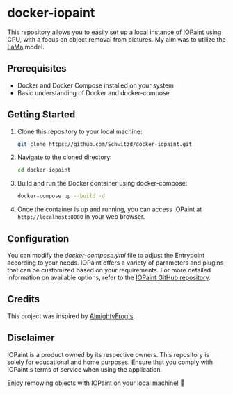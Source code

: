 # docker-iopaint

This repository allows you to easily set up a local instance of [IOPaint](https://www.iopaint.com/) using CPU, with a focus on object removal from pictures. My aim was to utilize the [LaMa](https://github.com/advimman/lama) model.

## Prerequisites

- Docker and Docker Compose installed on your system
- Basic understanding of Docker and docker-compose

## Getting Started

1. Clone this repository to your local machine:

    ```bash
    git clone https://github.com/Schwitzd/docker-iopaint.git
    ```

2. Navigate to the cloned directory:

    ```bash
    cd docker-iopaint
    ```

3. Build and run the Docker container using docker-compose:

    ```bash
    docker-compose up --build -d
    ```

4. Once the container is up and running, you can access IOPaint at `http://localhost:8080` in your web browser.

## Configuration

You can modify the *docker-compose.yml* file to adjust the Entrypoint according to your needs. IOPaint offers a variety of parameters and plugins that can be customized based on your requirements. For more detailed information on available options, refer to the [IOPaint GitHub repository](https://github.com/Sanster/IOPaint).

## Credits

This project was inspired by [AlmightyFrog's](https://github.com/AlmightyFrog/Dockerfiles/tree/main/iopaint).

## Disclaimer

IOPaint is a product owned by its respective owners. This repository is solely for educational and home purposes. Ensure that you comply with IOPaint's terms of service when using the application.

Enjoy remowing objects with IOPaint on your local machine! :art:
